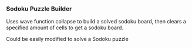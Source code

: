 ### Sodoku Puzzle Builder

Uses wave function collapse to build a solved sodoku board, then clears a specified amount of cells to get a sodoku board.

Could be easily modified to solve a Sodoku puzzle